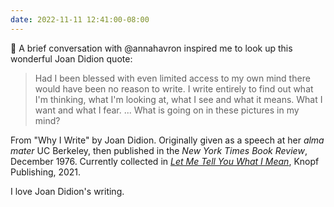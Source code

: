 ```yaml
---
date: 2022-11-11 12:41:00-08:00
---
```


💬 A brief conversation with @annahavron inspired me to look up this wonderful Joan Didion quote:

> Had I been blessed with even limited access to my own mind there would have been no reason to write. I write entirely to find out what I'm thinking, what I'm looking at, what I see and what it means. What I want and what I fear. ... What is going on in these pictures in my mind?

From "Why I Write" by Joan Didion. Originally given as a speech at her *alma mater* UC Berkeley, then published in the *New York Times Book Review*, December 1976. Currently collected in [*Let Me Tell You What I Mean*](https://bookshop.org/p/books/let-me-tell-you-what-i-mean-joan-didion/14871586), Knopf Publishing, 2021.

I love Joan Didion's writing.
